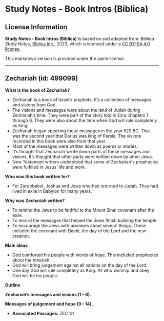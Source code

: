 # Study Notes - Book Intros (Biblica)

## License Information

**Study Notes - Book Intros (Biblica)** is based on and adapted from: _Biblica Study Notes_, [Biblica Inc.](https://www.biblica.com/), 2023, which is licensed under a [CC BY-SA 4.0 license](https://creativecommons.org/licenses/by-sa/4.0/legalcode.en).

This markdown version is provided under the same license.



--------------------------------

## Zechariah (id: 499099)

**What is the book of Zechariah?**

* Zechariah is a book of Israel’s prophets. It’s a collection of messages and visions from God.
* The visions and messages were about the land of Judah during Zechariah’s time. They were part of the story told in Ezra chapters 1 through 6\. They were also about the time when God will rule completely as King.
* Zechariah began speaking these messages in the year 520 BC. That was the second year that Darius was king of Persia. The visions recorded in this book were also from that year.
* Most of the messages were written down as poems or stories.
* It’s thought that Zechariah wrote down parts of these messages and visions. It’s thought that other parts were written down by other Jews.
* New Testament writers understood that some of Zechariah's prophecies were fulfilled in Jesus’ life and work.

**Who was this book written for?**

* For Zerubbabel, Joshua and Jews who had returned to Judah. They had lived in exile in Babylon for many years.

**Why was** **Zechariah written?**

* To remind the Jews to be faithful to the Mount Sinai covenant after the exile.
* To record the messages that helped the Jews finish building the temple.
* To encourage the Jews with promises about several things. These included the covenant with David, the day of the Lord and the new creation.

**Main ideas**

* God comforted his people with words of hope. This included prophecies about the messiah.
* God will bring judgement against all nations on the day of the Lord.
* One day God will rule completely as King. All who worship and obey God will be his people.

**Outline**

**Zechariah’s messages and visions (1 – 8\).**

**Messages of judgement and hope (9 – 14\).**

* **Associated Passages:** ZEC 1:1

